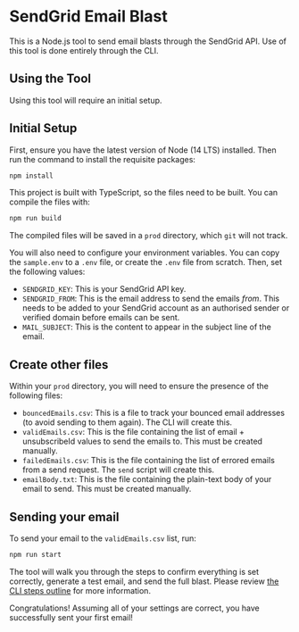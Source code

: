 # SendGrid Email Blast

This is a Node.js tool to send email blasts through the SendGrid API. Use of this tool is done entirely through the CLI.

## Using the Tool

Using this tool will require an initial setup.

## Initial Setup

First, ensure you have the latest version of Node (14 LTS) installed. Then run the command to install the requisite packages:

```bash
npm install
```

This project is built with TypeScript, so the files need to be built. You can compile the files with:

```bash
npm run build
```

The compiled files will be saved in a `prod` directory, which `git` will not track.

You will also need to configure your environment variables. You can copy the `sample.env` to a `.env` file, or create the `.env` file from scratch. Then, set the following values:

- `SENDGRID_KEY`: This is your SendGrid API key.
- `SENDGRID_FROM`: This is the email address to send the emails _from_. This needs to be added to your SendGrid account as an authorised sender or verified domain before emails can be sent.
- `MAIL_SUBJECT`: This is the content to appear in the subject line of the email.

## Create other files

Within your `prod` directory, you will need to ensure the presence of the following files:

- `bouncedEmails.csv`: This is a file to track your bounced email addresses (to avoid sending to them again). The CLI will create this.
- `validEmails.csv`: This is the file containing the list of email + unsubscribeId values to send the emails to. This must be created manually.
- `failedEmails.csv`: This is the file containing the list of errored emails from a send request. The `send` script will create this.
- `emailBody.txt`: This is the file containing the plain-text body of your email to send. This must be created manually.

## Sending your email

To send your email to the `validEmails.csv` list, run:

```bash
npm run start
```

The tool will walk you through the steps to confirm everything is set correctly, generate a test email, and send the full blast. Please review [the CLI steps outline](./docs/cli-steps.md) for more information.

Congratulations! Assuming all of your settings are correct, you have successfully sent your first email!
